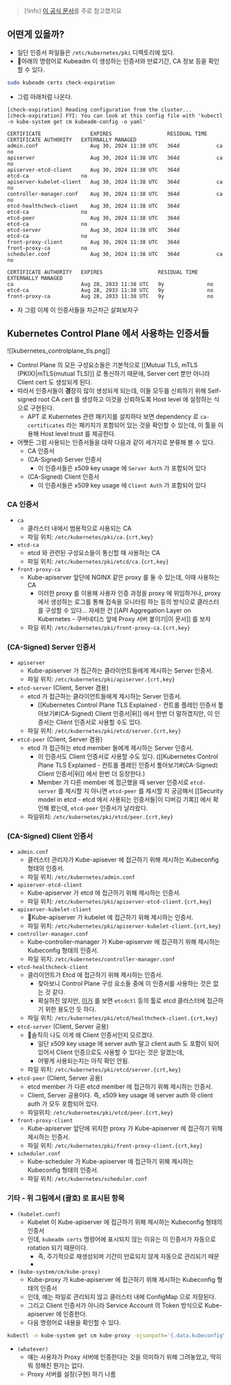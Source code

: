 > [!info] [이 공식 문서](https://kubernetes.io/docs/setup/best-practices/certificates)를 주로 참고했지요

## 어떤게 있을까?

- 일단 인증서 파일들은 `/etc/kubernetes/pki` 디렉토리에 있다.
- 아래의 명령어로 Kubeadm 이 생성하는 인증서와 만료기간, CA 정보 등을 확인할 수 있다.

```bash
sudo kubeadm certs check-expiration
```

- 그럼 아래처럼 나온다.

```
[check-expiration] Reading configuration from the cluster...
[check-expiration] FYI: You can look at this config file with 'kubectl -n kube-system get cm kubeadm-config -o yaml'

CERTIFICATE                EXPIRES                  RESIDUAL TIME   CERTIFICATE AUTHORITY   EXTERNALLY MANAGED
admin.conf                 Aug 30, 2024 11:38 UTC   364d            ca                      no      
apiserver                  Aug 30, 2024 11:38 UTC   364d            ca                      no      
apiserver-etcd-client      Aug 30, 2024 11:38 UTC   364d            etcd-ca                 no      
apiserver-kubelet-client   Aug 30, 2024 11:38 UTC   364d            ca                      no      
controller-manager.conf    Aug 30, 2024 11:38 UTC   364d            ca                      no      
etcd-healthcheck-client    Aug 30, 2024 11:38 UTC   364d            etcd-ca                 no      
etcd-peer                  Aug 30, 2024 11:38 UTC   364d            etcd-ca                 no      
etcd-server                Aug 30, 2024 11:38 UTC   364d            etcd-ca                 no      
front-proxy-client         Aug 30, 2024 11:38 UTC   364d            front-proxy-ca          no      
scheduler.conf             Aug 30, 2024 11:38 UTC   364d            ca                      no      

CERTIFICATE AUTHORITY   EXPIRES                  RESIDUAL TIME   EXTERNALLY MANAGED
ca                      Aug 28, 2033 11:38 UTC   9y              no      
etcd-ca                 Aug 28, 2033 11:38 UTC   9y              no      
front-proxy-ca          Aug 28, 2033 11:38 UTC   9y              no
```

- 자 그럼 이제 이 인증서들을 차근차근 살펴보자구

## Kubernetes Control Plane 에서 사용하는 인증서들

![[kubernetes_controlplane_tls.png]]

- Control Plane 의 모든 구성요소들은 기본적으로 [[Mutual TLS, mTLS (PKIX)|mTLS(mutual TLS)]] 로 통신하기 때문에, Server cert 뿐만 아니라 Client cert 도 생성되게 된다.
- 따라서 인증서들이 **경**장히 많이 생성되게 되는데, 이들 모두를 신뢰하기 위해 Self-signed root CA cert 를 생성하고 이것을 신뢰하도록 Host level 에 설정하는 식으로 구현된다.
	- APT 로 Kubernetes 관련 패키지를 설치하다 보면 dependency 로 `ca-certificates` 라는 패키지가 포함되어 있는 것을 확인할 수 있는데, 이 툴을 이용해 Host level trust 를 제공한다.
- 어쨋든 그럼 사용되는 인증서들을 대략 다음과 같이 세가지로 분류해 볼 수 있다.
	- CA 인증서
	- (CA-Signed) Server 인증서
		- 이 인증서들은 x509 key usage 에 `Server Auth` 가 포함되어 있다
	- (CA-Signed) Client 인증서
		- 이 인증서들은 x509 key usage 에 `Client Auth` 가 포함되어 있다

### CA 인증서

- `ca`
	- 클러스터 내에서 범용적으로 사용되는 CA
	- 파일 위치: `/etc/kubernetes/pki/ca.{crt,key}`
- `etcd-ca`
	- etcd 와 관련된 구성요소들이 통신할 때 사용하는 CA
	- 파일 위치: `/etc/kubernetes/pki/etcd/ca.{crt,key}`
- `front-proxy-ca`
	- Kube-apiserver 앞단에 NGINX 같은 proxy 를 둘 수 있는데, 이때 사용하는 CA
		- 이러한 proxy 를 이용해 사용자 인증 과정을 proxy 에 위임하거나, proxy 에서 생성하는 로그를 통해 접속을 모니터링 하는 등의 방식으로 클러스터를 구성할 수 있다... 자세한 건 [[API Aggregation Layer on Kubernetes - 쿠버네티스 앞에 Proxy 서버 붙이기|이 문서]] 를 보자
	- 파일 위치: `/etc/kubernetes/pki/front-proxy-ca.{crt,key}`

### (CA-Signed) Server 인증서

- `apiserver`
	- Kube-apiserver 가 접근하는 클라이언트들에게 제시하는 Server 인증서.
	- 파일 위치: `/etc/kubernetes/pki/apiserver.{crt,key}`
- `etcd-server` (Client, Server 겸용)
	- etcd 가 접근하는 클라이언트들에게 제시하는 Server 인증서.
		- [[Kubernetes Control Plane TLS Explained - 컨트롤 플레인 인증서 톺아보기#(CA-Signed) Client 인증서|뒤]] 에서 한번 더 말하겠지만, 이 인증서는 Client 인증서로 사용할 수도 있다.
	- 파일 위치: `/etc/kubernetes/pki/etcd/server.{crt,key}`
- `etcd-peer` (Client, Server 겸용)
	- etcd 가 접근하는 etcd member 들에게 제시하는 Server 인증서.
		- 이 인증서도 Client 인증서로 사용할 수도 있다. ([[Kubernetes Control Plane TLS Explained - 컨트롤 플레인 인증서 톺아보기#(CA-Signed) Client 인증서|뒤]] 에서 한번 더 등장한다.)
		- Member 가 다른 member 에 접근했을 때 server 인증서로 `etcd-server` 를 제시할 지 아니면 `etcd-peer` 를 제시할 지 궁금해서 [[Security model in etcd - etcd 에서 사용되는 인증서들|이 디버깅 기록]] 에서 확인해 봤는데, `etcd-peer` 인증서가 날라왔다.
	- 파일위치: `/etc/kubernetes/pki/etcd/peer.{crt,key}`

### (CA-Signed) Client 인증서

- `admin.conf`
	- 클러스터 관리자가 Kube-apisever 에 접근하기 위해 제시하는 Kubeconfig 형태의 인증서.
	- 파일 위치: `/etc/kubernetes/admin.conf`
- `apiserver-etcd-client`
	- Kube-apiserver 가 etcd 에 접근하기 위해 제시하는 인증서.
	- 파일 위치: `/etc/kubernetes/pki/apiserver-etcd-client.{crt,key}`
- `apiserver-kubelet-client`
	- Kube-apiserver 가 kubelet 에 접근하기 위해 제시하는 인증서.
	- 파일 위치: `/etc/kubernetes/pki/apiserver-kubelet-client.{crt,key}`
- `controller-manager.conf`
	- Kube-controller-manager 가 Kube-apiserver 에 접근하기 위해 제시하는 Kubeconfig 형태의 인증서.
	- 파일 위치: `/etc/kubernetes/controller-manager.conf`
- `etcd-healthcheck-client`
	- 클라이언트가 Etcd 에 접근하기 위해 제시하는 인증서.
		- 찾아보니 Control Plane 구성 요소들 중에 이 인증서를 사용하는 것은 없는 것 같다.
		- 확실하진 않지만, [이거](https://kubernetes.io/docs/setup/best-practices/certificates/#certificate-paths) 를 보면 `etcdctl` 등의 툴로 etcd 클러스터에 접근하기 위한 용도인 듯 하다.
	- 파일 위치: `/etc/kubernetes/pki/etcd/healthcheck-client.{crt,key}`
- `etcd-server` (Client, Server 공용)
	- 솔직히 나도 이게 왜 Client 인증서인지 모르겠다.
		- 일단 x509 key usage 에 server auth 말고 client auth 도 포함이 되어 있어서 Client 인증으로도 사용할 수 있다는 것은 알겠는데,
		- 어떻게 사용되는지는 아직 확인 안됨.
	- 파일 위치: `/etc/kubernetes/pki/etcd/server.{crt,key}`
- `etcd-peer` (Client, Server 공용)
	- etcd member 가 다른 etcd member 에 접근하기 위해 제시하는 인증서.
	- Client, Server 공용이다. 즉, x509 key usage 에 server auth 와 client auth 가 모두 포함되어 있다.
	- 파일위치: `/etc/kubernetes/pki/etcd/peer.{crt,key}`
- `front-proxy-client`
	- Kube-apiserver 앞단에 위치한 proxy 가 Kube-apiserver 에 접근하기 위해 제시하는 인증서.
	- 파일 위치: `/etc/kubernetes/pki/front-proxy-client.{crt,key}`
- `scheduler.conf`
	- Kube-scheduler 가 Kube-apiserver 에 접근하기 위해 제시하는 Kubeconfig 형태의 인증서.
	- 파일 위치: `/etc/kubernetes/scheduler.conf`

### 기타 - 위 그림에서 (괄호) 로 표시된 항목

- `(kubelet.conf)`
	- Kubelet 이 Kube-apiserver 에 접근하기 위해 제시하는 Kubeconfig 형태의 인증서
	- 인데, `kubeadm certs` 명령어에 표시되지 않는 이유는 이 인증서가 자동으로 rotation 되기 때문이다.
		- 즉, 주기적으로 재생성되며 기간이 만료되지 않게 자동으로 관리되기 때문
		- 
- `(kube-system/cm/kube-proxy)`
	- Kube-proxy 가 kube-apiserver 에 접근하기 위해 제시하는 Kubeconfig 형태의 인증서
	- 인데, 얘는 파일로 관리되지 않고 클러스터 내에 ConfigMap 으로 저장된다.
	- 그리고 Client 인증서가 아니라 Service Account 의 Token 방식으로 Kube-apiserver 에 인증한다.
	- 다음 명령어로 내용을 확인할 수 있다.

```bash
kubectl -n kube-system get cm kube-proxy -ojsonpath='{.data.kubeconfig\.conf}'
```

- `(whatever)`
	- 얘는 사용자가 Proxy 서버에 인증한다는 것을 의미하기 위해 그려놓았고, 딱히 뭐 정해진 뭔가는 없다.
	- Proxy 서버를 설정(구현) 하기 나름
